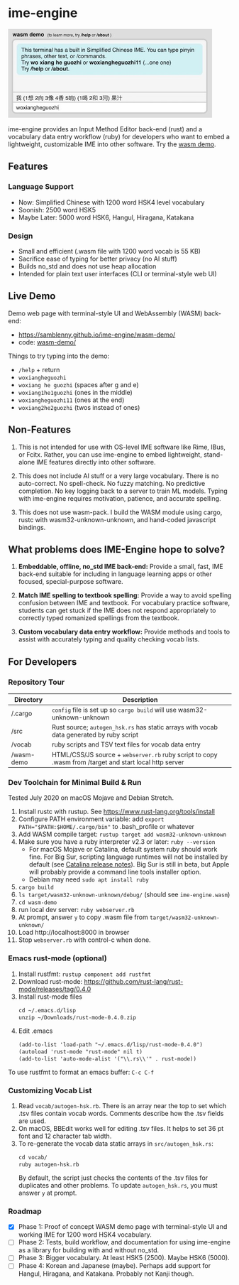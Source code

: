# ime-engine

![ime-engine WASM demo screenshot](demo-screenshot.jpg)

ime-engine provides an Input Method Editor back-end (rust) and a
vocabulary data entry workflow (ruby) for developers who want to embed a
lightweight, customizable IME into other software. Try the
[wasm demo](https://samblenny.github.io/ime-engine/wasm-demo/).

## Features

### Language Support
- Now: Simplified Chinese with 1200 word HSK4 level vocabulary
- Soonish: 2500 word HSK5
- Maybe Later: 5000 word HSK6, Hangul, Hiragana, Katakana

### Design
- Small and efficient (.wasm file with 1200 word vocab is 55 KB)
- Sacrifice ease of typing for better privacy (no AI stuff)
- Builds no_std and does not use heap allocation
- Intended for plain text user interfaces (CLI or terminal-style web UI)


## Live Demo

Demo web page with terminal-style UI and WebAssembly (WASM) back-end:
- <https://samblenny.github.io/ime-engine/wasm-demo/>
- code: [wasm-demo/](wasm-demo/)

Things to try typing into the demo:
- `/help` + return
- `woxiangheguozhi`
- `woxiang he guozhi` (spaces after g and e)
- `woxiang1he1guozhi` (ones in the middle)
- `woxiangheguozhi11` (ones at the end)
- `woxiang2he2guozhi` (twos instead of ones)


## Non-Features

1. This is not intended for use with OS-level IME software like Rime, IBus,
   or Fcitx. Rather, you can use ime-engine to embed lightweight, stand-alone
   IME features directly into other software.

2. This does not include AI stuff or a very large vocabulary. There is no
   auto-correct. No spell-check. No fuzzy matching. No predictive completion.
   No key logging back to a server to train ML models. Typing with ime-engine
   requires motivation, patience, and accurate spelling.

3. This does not use wasm-pack. I build the WASM module using cargo, rustc with
   wasm32-unknown-unknown, and hand-coded javascript bindings.


## What problems does IME-Engine hope to solve?

1. **Embeddable, offline, no_std IME back-end:** Provide a small, fast, IME
   back-end suitable for including in language learning apps or other focused,
   special-purpose software. 

2. **Match IME spelling to textbook spelling:** Provide a way to avoid spelling
   confusion between IME and textbook. For vocabulary practice software,
   students can get stuck if the IME does not respond appropriately to
   correctly typed romanized spellings from the textbook.

3. **Custom vocabulary data entry workflow:** Provide methods and tools to
   assist with accurately typing and quality checking vocab lists.


## For Developers

### Repository Tour

| Directory | Description |
|---|---|
| /.cargo | `config` file is set up so `cargo build` will use wasm32-unknown-unknown |
| /src | Rust source; `autogen_hsk.rs` has static arrays with vocab data generated by ruby script |
| /vocab | ruby scripts and TSV text files for vocab data entry |
| /wasm-demo | HTML/CSS/JS source + `webserver.rb` ruby script to copy .wasm from /target and start local http server |

### Dev Toolchain for Minimal Build & Run

Tested July 2020 on macOS Mojave and Debian Stretch.

1. Install rustc with rustup. See <https://www.rust-lang.org/tools/install>
2. Configure PATH environment variable: add `export PATH="$PATH:$HOME/.cargo/bin"`
   to .bash_profile or whatever
3. Add WASM compile target: `rustup target add wasm32-unknown-unknown`
4. Make sure you have a ruby interpreter v2.3 or later: `ruby --version`
   - For macOS Mojave or Catalina, default system ruby should work fine. For Big Sur,
     scripting language runtimes will not be installed by default
     (see [Catalina release notes](https://developer.apple.com/documentation/macos-release-notes/macos-catalina-10_15-release-notes#Scripting-Language-Runtimes)).
     Big Sur is still in beta, but Apple will probably provide a command
     line tools installer option.
   - Debian may need `sudo apt install ruby`
5. `cargo build`
6. `ls target/wasm32-unknown-unknown/debug/` (should see `ime-engine.wasm`)
7. `cd wasm-demo`
8. run local dev server: `ruby webserver.rb`
9. At prompt, answer `y` to copy .wasm file from `target/wasm32-unknown-unknown/`
10. Load http://localhost:8000 in browser
11. Stop `webserver.rb` with control-c when done.


### Emacs rust-mode (optional)

1. Install rustfmt: `rustup component add rustfmt`
1. Download rust-mode: https://github.com/rust-lang/rust-mode/releases/tag/0.4.0
2. Install rust-mode files
   ```
   cd ~/.emacs.d/lisp
   unzip ~/Downloads/rust-mode-0.4.0.zip
   ```
3. Edit .emacs
   ```
   (add-to-list 'load-path "~/.emacs.d/lisp/rust-mode-0.4.0")
   (autoload 'rust-mode "rust-mode" nil t)
   (add-to-list 'auto-mode-alist '("\\.rs\\'" . rust-mode))
   ```

To use rustfmt to format an emacs buffer: `C-c C-f`


### Customizing Vocab List

1. Read `vocab/autogen-hsk.rb`. There is an array near the top to set which .tsv
   files contain vocab words. Comments describe how the .tsv fields are used.
2. On macOS, BBEdit works well for editing .tsv files. It helps to set 36 pt font
   and 12 character tab width.
3. To re-generate the vocab data static arrays in `src/autogen_hsk.rs`:
   ```
   cd vocab/
   ruby autogen-hsk.rb
   ```
   By default, the script just checks the contents of the .tsv files for duplicates
   and other problems. To update `autogen_hsk.rs`, you must answer `y` at prompt.

### Roadmap

- [x] Phase 1: Proof of concept WASM demo page with terminal-style UI and
      working IME for 1200 word HSK4 vocabulary.
- [ ] Phase 2: Tests, build workflow, and documentation for using ime-engine as
      a library for building with and without no_std.
- [ ] Phase 3: Bigger vocabulary. At least HSK5 (2500). Maybe HSK6 (5000).
- [ ] Phase 4: Korean and Japanese (maybe). Perhaps add support for Hangul,
      Hiragana, and Katakana. Probably not Kanji though.
